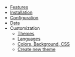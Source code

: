 <!-- docs/_sidebar.md -->

* [Features](features.md)
* [Installation](getting-started.md)
* [Configuration](config.md)
* [Data](data.md)
* Customization
  * [Themes](customization/themes.md)
  * [Languages](customization/languages.md)
  * [Colors, Background, CSS](customization/css.md)
  * [Create new theme](customization/new-theme.md)